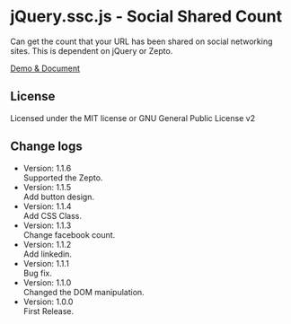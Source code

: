 # jQuery.ssc.js - Social Shared Count

Can get the count that your URL has been shared on social networking sites. This is dependent on jQuery or Zepto.

[Demo & Document](http://kuck1u.github.io/jquery.ssc.js/)

## License

Licensed under the MIT license or GNU General Public License v2

## Change logs
* Version: 1.1.6  
Supported the Zepto.
* Version: 1.1.5  
Add button design.
* Version: 1.1.4  
Add CSS Class.
* Version: 1.1.3  
Change facebook count.
* Version: 1.1.2  
Add linkedin.
* Version: 1.1.1  
Bug fix.
* Version: 1.1.0  
Changed the DOM manipulation.
* Version: 1.0.0  
First Release.
